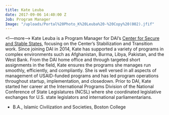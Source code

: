 ```yaml
---
title: Kate Leuba
date: 2017-09-06 14:40:00 Z
Job: Program Manager
Image: "/uploads/Portal%20Photo_K%20Leuba%20-%20Copy%20(002).jfif"
---
```


<!—more—>
Kate Leuba is a Program Manager for DAI’s [Center for Secure and Stable States](https://www.dai.com/our-work/solutions/fragile-states), focusing on the Center’s Stabilization and Transition work. Since joining DAI in 2014, Kate has supported a variety of programs in complex environments such as Afghanistan, Burma, Libya, Pakistan, and the West Bank. From the DAI home office and through targeted short assignments in the field, Kate ensures the programs she manages run smoothly, efficiently, and compliantly. She is well versed in all aspects of management of USAID-funded programs and has led program operations throughout startup, implementation, and closedown. Prior to DAI, Kate started her career at the International Programs Division of the National Conference of State Legislatures (NCSL) where she coordinated legislative exchanges for U.S. state legislators and international parliamentarians. 

* B.A., Islamic Civilization and Societies, Boston College
